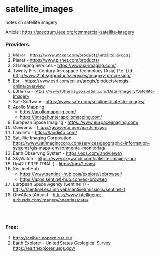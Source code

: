 # satellite_images
notes on satellite imagery


Article : https://spectrum.ieee.org/commercial-satellite-imagery


### Providers:
1. Maxar - https://www.maxar.com/products/satellite-access
2. Planet - https://www.planet.com/products/
3. SI Imaging Services - https://www.si-imaging.com/
4. Twenty First Century Aerospace Technology (Asia) Pte. Ltd. - http://www.21at.sg/productsservices/imagery-processing/
5. Esri - https://www.esri.com/en-us/arcgis/products/arcgis-online/overview
6. L3Harris - https://www.l3harrisgeospatial.com/Data-Imagery/Satellite-Imagery
7. Safe Software - https://www.safe.com/solutions/satellite-images/
8. Apollo Mapping  
    - https://apollomapping.com/ 
    - https://imagehunter.apollomapping.com/  
10. European Space Imaging - https://www.euspaceimaging.com/
11. Geocento - https://geocento.com/earthimages
12. Landinfo - https://landinfo.com/
13. Satellite Imaging Corporation - https://www.satimagingcorp.com/services/geographic-information-systems/gis-maps-environmental-monitoring/
14. Earth Observing System - https://eos.com/landviewer/
15. SkyWatch - https://www.skywatch.com/satellite-imagery-api
16. Up42 [ FREE TRIAL ] - https://up42.com/
17. Sentinel Hub
    - https://www.sentinel-hub.com/explore/eobrowser/
    - https://apps.sentinel-hub.com/eo-browser/
18. European Space Agency (Sentinel 1) - https://sentinel.esa.int/web/sentinel/missions/sentinel-1
19. OneAtlas (Airbus) - https://www.intelligence-airbusds.com/imagery/oneatlas/data/



<br><br>

### Free: 
1. https://scihub.copernicus.eu/
2. Earth Explorer - United States Geological Survey https://earthexplorer.usgs.gov/
